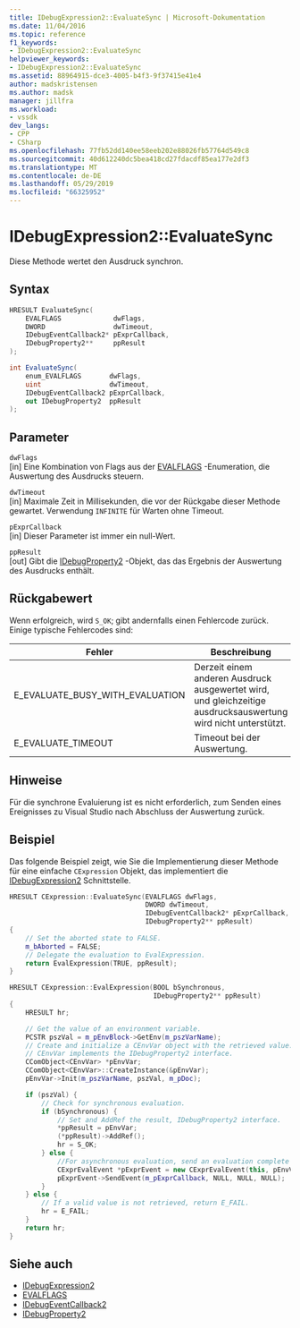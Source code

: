 ```yaml
---
title: IDebugExpression2::EvaluateSync | Microsoft-Dokumentation
ms.date: 11/04/2016
ms.topic: reference
f1_keywords:
- IDebugExpression2::EvaluateSync
helpviewer_keywords:
- IDebugExpression2::EvaluateSync
ms.assetid: 88964915-dce3-4005-b4f3-9f37415e41e4
author: madskristensen
ms.author: madsk
manager: jillfra
ms.workload:
- vssdk
dev_langs:
- CPP
- CSharp
ms.openlocfilehash: 77fb52dd140ee58eeb202e88026fb57764d549c8
ms.sourcegitcommit: 40d612240dc5bea418cd27fdacdf85ea177e2df3
ms.translationtype: MT
ms.contentlocale: de-DE
ms.lasthandoff: 05/29/2019
ms.locfileid: "66325952"
---
```

# <a name="idebugexpression2evaluatesync"></a>IDebugExpression2::EvaluateSync
Diese Methode wertet den Ausdruck synchron.

## <a name="syntax"></a>Syntax

```cpp
HRESULT EvaluateSync(
    EVALFLAGS             dwFlags,
    DWORD                 dwTimeout,
    IDebugEventCallback2* pExprCallback,
    IDebugProperty2**     ppResult
);
```

```csharp
int EvaluateSync(
    enum_EVALFLAGS       dwFlags,
    uint                 dwTimeout,
    IDebugEventCallback2 pExprCallback,
    out IDebugProperty2  ppResult
);
```

## <a name="parameters"></a>Parameter
`dwFlags`\
[in] Eine Kombination von Flags aus der [EVALFLAGS](../../../extensibility/debugger/reference/evalflags.md) -Enumeration, die Auswertung des Ausdrucks steuern.

`dwTimeout`\
[in] Maximale Zeit in Millisekunden, die vor der Rückgabe dieser Methode gewartet. Verwendung `INFINITE` für Warten ohne Timeout.

`pExprCallback`\
[in] Dieser Parameter ist immer ein null-Wert.

`ppResult`\
[out] Gibt die [IDebugProperty2](../../../extensibility/debugger/reference/idebugproperty2.md) -Objekt, das das Ergebnis der Auswertung des Ausdrucks enthält.

## <a name="return-value"></a>Rückgabewert
Wenn erfolgreich, wird `S_OK`; gibt andernfalls einen Fehlercode zurück. Einige typische Fehlercodes sind:

|Fehler|Beschreibung|
|-----------|-----------------|
|E_EVALUATE_BUSY_WITH_EVALUATION|Derzeit einem anderen Ausdruck ausgewertet wird, und gleichzeitige ausdrucksauswertung wird nicht unterstützt.|
|E_EVALUATE_TIMEOUT|Timeout bei der Auswertung.|

## <a name="remarks"></a>Hinweise
Für die synchrone Evaluierung ist es nicht erforderlich, zum Senden eines Ereignisses zu Visual Studio nach Abschluss der Auswertung zurück.

## <a name="example"></a>Beispiel
Das folgende Beispiel zeigt, wie Sie die Implementierung dieser Methode für eine einfache `CExpression` Objekt, das implementiert die [IDebugExpression2](../../../extensibility/debugger/reference/idebugexpression2.md) Schnittstelle.

```cpp
HRESULT CExpression::EvaluateSync(EVALFLAGS dwFlags,
                                  DWORD dwTimeout,
                                  IDebugEventCallback2* pExprCallback,
                                  IDebugProperty2** ppResult)
{
    // Set the aborted state to FALSE.
    m_bAborted = FALSE;
    // Delegate the evaluation to EvalExpression.
    return EvalExpression(TRUE, ppResult);
}

HRESULT CExpression::EvalExpression(BOOL bSynchronous,
                                    IDebugProperty2** ppResult)
{
    HRESULT hr;

    // Get the value of an environment variable.
    PCSTR pszVal = m_pEnvBlock->GetEnv(m_pszVarName);
    // Create and initialize a CEnvVar object with the retrieved value.
    // CEnvVar implements the IDebugProperty2 interface.
    CComObject<CEnvVar> *pEnvVar;
    CComObject<CEnvVar>::CreateInstance(&pEnvVar);
    pEnvVar->Init(m_pszVarName, pszVal, m_pDoc);

    if (pszVal) {
        // Check for synchronous evaluation.
        if (bSynchronous) {
            // Set and AddRef the result, IDebugProperty2 interface.
            *ppResult = pEnvVar;
            (*ppResult)->AddRef();
            hr = S_OK;
        } else {
            //For asynchronous evaluation, send an evaluation complete event.
            CExprEvalEvent *pExprEvent = new CExprEvalEvent(this, pEnvVar);
            pExprEvent->SendEvent(m_pExprCallback, NULL, NULL, NULL);
        }
    } else {
        // If a valid value is not retrieved, return E_FAIL.
        hr = E_FAIL;
    }
    return hr;
}
```

## <a name="see-also"></a>Siehe auch
- [IDebugExpression2](../../../extensibility/debugger/reference/idebugexpression2.md)
- [EVALFLAGS](../../../extensibility/debugger/reference/evalflags.md)
- [IDebugEventCallback2](../../../extensibility/debugger/reference/idebugeventcallback2.md)
- [IDebugProperty2](../../../extensibility/debugger/reference/idebugproperty2.md)

